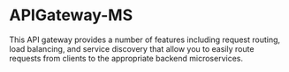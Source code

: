 # APIGateway-MS
This API gateway provides a number of features including request routing, load balancing, and service discovery that allow you to easily route requests from clients to the appropriate backend microservices.